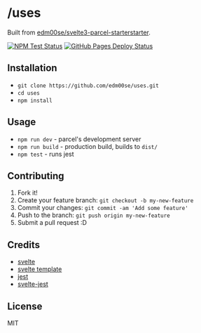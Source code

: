 # /uses

Built from [edm00se/svelte3-parcel-starterstarter](https://github.com/edm00se/svelte3-parcel-starter).

[![NPM Test Status](https://github.com/edm00se/uses/workflows/Node.js%20Testing/badge.svg)](https://github.com/edm00se/uses/actions?workflow=Node.js+Testing) [![GitHub Pages Deploy Status](https://github.com/edm00se/uses/workflows/Deploy%20to%20GitHub%20Pages/badge.svg)](https://github.com/edm00se/uses/actions?workflow=Deploy+to+GitHub+Pages)

## Installation

- `git clone https://github.com/edm00se/uses.git`
- `cd uses`
- `npm install`

## Usage

- `npm run dev` - parcel's development server
- `npm run build` - production build, builds to `dist/`
- `npm test` - runs jest

## Contributing

1. Fork it!
2. Create your feature branch: `git checkout -b my-new-feature`
3. Commit your changes: `git commit -am 'Add some feature'`
4. Push to the branch: `git push origin my-new-feature`
5. Submit a pull request :D

## Credits

- [svelte](https://svelte.dev/)
- [svelte template](https://github.com/sveltejs/template)
- [jest](https://jestjs.io/)
- [svelte-jest](https://github.com/ktsn/svelte-jest)

## License

MIT
